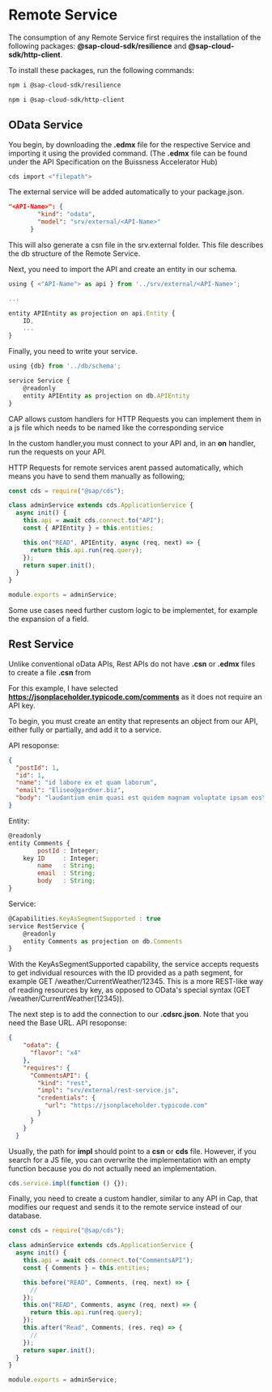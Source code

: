 # Remote Service

The consumption of any Remote Service first requires the installation of the following packages: **@sap-cloud-sdk/resilience** and **@sap-cloud-sdk/http-client**.

To install these packages, run the following commands:

```sh
npm i @sap-cloud-sdk/resilience
```

```sh
npm i @sap-cloud-sdk/http-client
```

## OData Service

You begin, by downloading the **.edmx** file for the respective Service and importing it using the provided command. (The **.edmx** file can be found under the API Specification on the Buissness Accelerator Hub)

```sh
cds import <"filepath">
```

The external service will be added automatically to your package.json.

```JSON
"<API-Name>": {
        "kind": "odata",
        "model": "srv/external/<API-Name>"
      }
```

This will also generate a csn file in the srv.external folder. This file describes the db structure of the Remote Service.

Next, you need to import the API and create an entity in our schema.

```javascript
using { <"API-Name"> as api } from '../srv/external/<API-Name>';

...

entity APIEntity as projection on api.Entity {
    ID,
    ...
}
```

Finally, you need to write your service.


```javascript
using {db} from '../db/schema';

service Service {
    @readonly
    entity APIEntity as projection on db.APIEntity
}
```
CAP allows custom handlers for HTTP Requests you can implement them in a js file which needs to be named like the corresponding service

In the custom handler,you must connect to your API and, in an **on** handler, run the requests on your API.

HTTP Requests for remote services arent passed automatically, which means you have to send them manually as following; 

```javascript
const cds = require("@sap/cds");

class adminService extends cds.ApplicationService {
  async init() {
    this.api = await cds.connect.to("API");
    const { APIEntity } = this.entities;

    this.on("READ", APIEntity, async (req, next) => {
      return this.api.run(req.query);
    });
    return super.init();
  }
}

module.exports = adminService;
```
Some use cases need further custom logic to be implementet, for example the expansion of a field. 

## Rest Service

Unlike conventional oData APIs, Rest APIs do not have **.csn** or **.edmx** files to create a file **.csn** from

For this example, I have selected **https://jsonplaceholder.typicode.com/comments** as it does not require an API key.

To begin, you must create an entity that represents an object from our API, either fully or partially, and add it to a service.

API resoponse:

```json
{
  "postId": 1,
  "id": 1,
  "name": "id labore ex et quam laborum",
  "email": "Eliseo@gardner.biz",
  "body": "laudantium enim quasi est quidem magnam voluptate ipsam eos\ntempora quo necessitatibus\ndolor quam autem quasi\nreiciendis et nam sapiente accusantium"
}
```

Entity:

```javascript
@readonly
entity Comments {
        postId : Integer;
    key ID     : Integer;
        name   : String;
        email  : String;
        body   : String;
}
```

Service:

```javascript
@Capabilities.KeyAsSegmentSupported : true
service RestService {
    @readonly
    entity Comments as projection on db.Comments
}
```

With the KeyAsSegmentSupported capability, the service accepts requests to get individual resources with the ID provided as a path segment, for example GET /weather/CurrentWeather/12345. This is a more REST-like way of reading resources by key, as opposed to OData's special syntax (GET /weather/CurrentWeather(12345)).

The next step is to add the connection to our **.cdsrc.json**. Note that you need the Base URL.
API resoponse:

```JSON
{
    "odata": {
      "flavor": "x4"
    },
    "requires": {
      "CommentsAPI": {
        "kind": "rest",
        "impl": "srv/external/rest-service.js",
        "credentials": {
          "url": "https://jsonplaceholder.typicode.com"
        }
      }
    }
  }
```

Usually, the path for **impl** should point to a **csn** or **cds** file. However, if you search for a JS file, you can overwrite the implementation with an empty function because you do not actually need an implementation.

```javascript
cds.service.impl(function () {});
```

Finally, you need to create a custom handler, similar to any API in Cap, that modifies our request and sends it to the remote service instead of our database.

```javascript
const cds = require("@sap/cds");

class adminService extends cds.ApplicationService {
  async init() {
    this.api = await cds.connect.to("CommentsAPI");
    const { Comments } = this.entities;

    this.before("READ", Comments, (req, next) => {
      //
    });
    this.on("READ", Comments, async (req, next) => {
      return this.api.run(req.query);
    });
    this.after("Read", Comments, (res, req) => {
      //
    });
    return super.init();
  }
}

module.exports = adminService;
```
